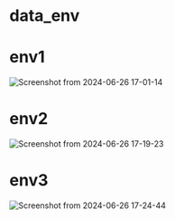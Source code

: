 # data_env

# env1
![Screenshot from 2024-06-26 17-01-14](https://github.com/imyoungchae/data_env/assets/87971802/fb0c8026-c1a1-42fd-8f7b-47980780d3ae)


# env2
![Screenshot from 2024-06-26 17-19-23](https://github.com/imyoungchae/data_env/assets/87971802/711e83c8-ddb9-4afa-96b9-e178ebdefc87)

# env3
![Screenshot from 2024-06-26 17-24-44](https://github.com/imyoungchae/data_env/assets/87971802/53462463-6a02-4b25-affb-463baf137282)
